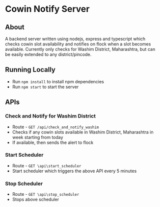 # Cowin Notify Server

## About

A backend server written using nodejs, express and typescript which checks cowin slot availability and notifies on flock when a slot becomes available. Currently only checks for Washim District, Maharashtra, but can be easily extended to any district/pincode.

## Running Locally

- Run `npm install` to install npm dependencies
- Run `npm start` to start the server

## APIs

### Check and Notify for Washim District

- Route - `GET /api/check_and_notify_washim`
- Checks if any cowin slots available in Washim District, Maharashtra in week starting from today
- If available, then sends the alert to flock

### Start Scheduler

- Route - `GET \api\start_scheduler`
- Start scheduler which triggers the above API every 5 minutes

### Stop Scheduler

- Route - `GET \api\stop_scheduler`
- Stops above scheduler
